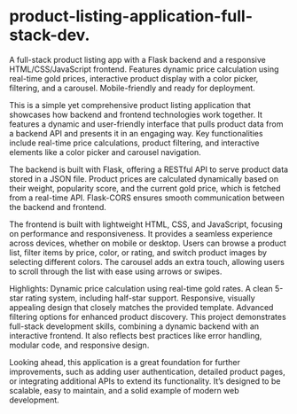 # product-listing-application-full-stack-dev.
A full-stack product listing app with a Flask backend and a responsive HTML/CSS/JavaScript frontend. Features dynamic price calculation using real-time gold prices, interactive product display with a color picker, filtering, and a carousel. Mobile-friendly and ready for deployment.




This is a simple yet comprehensive product listing application that showcases how backend and frontend technologies work together. It features a dynamic and user-friendly interface that pulls product data from a backend API and presents it in an engaging way. Key functionalities include real-time price calculations, product filtering, and interactive elements like a color picker and carousel navigation.

The backend is built with Flask, offering a RESTful API to serve product data stored in a JSON file. Product prices are calculated dynamically based on their weight, popularity score, and the current gold price, which is fetched from a real-time API. Flask-CORS ensures smooth communication between the backend and frontend.

The frontend is built with lightweight HTML, CSS, and JavaScript, focusing on performance and responsiveness. It provides a seamless experience across devices, whether on mobile or desktop. Users can browse a product list, filter items by price, color, or rating, and switch product images by selecting different colors. The carousel adds an extra touch, allowing users to scroll through the list with ease using arrows or swipes.

Highlights:
Dynamic price calculation using real-time gold rates.
A clean 5-star rating system, including half-star support.
Responsive, visually appealing design that closely matches the provided template.
Advanced filtering options for enhanced product discovery.
This project demonstrates full-stack development skills, combining a dynamic backend with an interactive frontend. It also reflects best practices like error handling, modular code, and responsive design.

Looking ahead, this application is a great foundation for further improvements, such as adding user authentication, detailed product pages, or integrating additional APIs to extend its functionality. It’s designed to be scalable, easy to maintain, and a solid example of modern web development.



